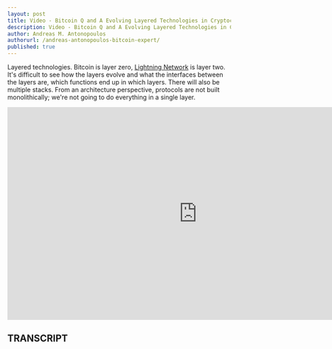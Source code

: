 ```yaml
---
layout: post
title: Video - Bitcoin Q and A Evolving Layered Technologies in Cryptocurrency
description: Video - Bitcoin Q and A Evolving Layered Technologies in Cryptocurrency
author: Andreas M. Antonopoulos
authorurl: /andreas-antonopoulos-bitcoin-expert/
published: true
---
```


<p>Layered technologies. Bitcoin is layer zero, <a href="/video-privacy-identity-surveillance-money/">Lightning Network</a> is layer two. It's difficult to see how the layers evolve and what the interfaces between the layers are, which functions end up in which layers. There will also be multiple stacks. From an architecture perspective, protocols are not built monolithically; we're not going to do everything in a single layer.</p>

<center><iframe width="854" height="480" src="https://www.youtube.com/embed/13Iff4d3p3k?list=PLPQwGV1aLnTsHvzevl9BAUlfsfwFfU7aP" frameborder="0" allowfullscreen></iframe></center>

<h2>TRANSCRIPT</h2>
